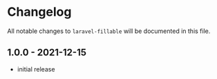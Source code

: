 # Changelog

All notable changes to `laravel-fillable` will be documented in this file.

## 1.0.0 - 2021-12-15

- initial release
